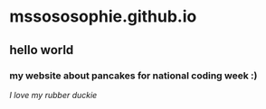 # mssososophie.github.io
## hello world
### my website about pancakes for national coding week :)

*I love my rubber duckie*
